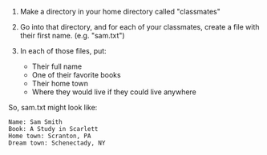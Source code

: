 1) Make a directory in your home directory called "classmates"

2) Go into that directory, and for each of your classmates, create a file with their first name. (e.g. "sam.txt")

3) In each of those files, put:
    * Their full name
    * One of their favorite books
    * Their home town
    * Where they would live if they could live anywhere

So, sam.txt might look like:

```
Name: Sam Smith
Book: A Study in Scarlett
Home town: Scranton, PA
Dream town: Schenectady, NY
```
